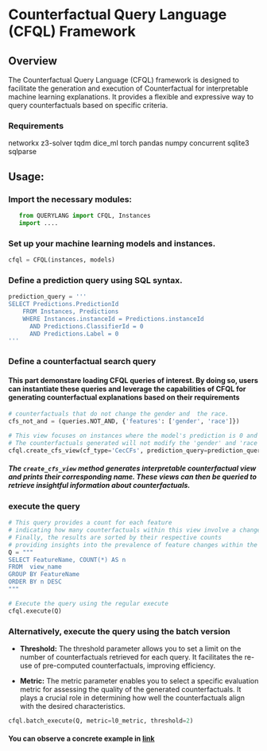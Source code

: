 # Counterfactual Query Language (CFQL) Framework

## Overview

The Counterfactual Query Language (CFQL) framework is designed to facilitate the generation and execution of Counterfactual  for interpretable machine learning explanations. It provides a flexible and expressive way to query counterfactuals based on specific criteria.

### Requirements 
networkx
z3-solver
tqdm
dice_ml
torch
pandas
numpy
concurrent
sqlite3
sqlparse

## Usage:

### Import the necessary modules:
```python
   from QUERYLANG import CFQL, Instances
   import ....
```
### Set up your machine learning models and instances.

```python
cfql = CFQL(instances, models)
```

### Define a prediction query using SQL syntax.
```python
prediction_query = '''
SELECT Predictions.PredictionId 
    FROM Instances, Predictions
    WHERE Instances.instanceId = Predictions.instanceId
      AND Predictions.ClassifierId = 0
      AND Predictions.Label = 0
'''
```

### Define a counterfactual search query 
#### This part demonstare loading CFQL queries of interest. By doing so, users can instantiate these queries and leverage the capabilities of CFQL for generating counterfactual explanations based on their requirements


```python
# counterfactuals that do not change the gender and  the race.
cfs_not_and = (queries.NOT_AND, {'features': ['gender', 'race']})

# This view focuses on instances where the model's prediction is 0 and the classifier ID is 0.
# The counterfactuals generated will not modify the 'gender' and 'race' features.
cfql.create_cfs_view(cf_type='CecCFs', prediction_query=prediction_query, cfs_query=cfs_not_and)
```

##### The `create_cfs_view` method generates interpretable counterfactual view and prints their corresponding name. These views can then be queried to retrieve insightful information about counterfactuals.

### execute the query

```python
# This query provides a count for each feature
# indicating how many counterfactuals within this view involve a change to that specific feature.
# Finally, the results are sorted by their respective counts
# providing insights into the prevalence of feature changes within the dataset.
Q = """ 
SELECT FeatureName, COUNT(*) AS n  
FROM  view_name
GROUP BY FeatureName
ORDER BY n DESC
"""

# Execute the query using the regular execute
cfql.execute(Q)
```


### Alternatively, execute the query using the batch version

- **Threshold:** The threshold parameter allows you to set a limit on the number of counterfactuals retrieved for each query. It facilitates the re-use of pre-computed counterfactuals, improving efficiency.

- **Metric:** The metric parameter enables you to select a specific evaluation metric for assessing the quality of the generated counterfactuals. It plays a crucial role in determining how well the counterfactuals align with the desired characteristics.

```python
cfql.batch_execute(Q, metric=l0_metric, threshold=2)
```

#### You can observe a concrete example in [link](https://github.com/idanme45/CFDB/blob/main/Eample%20Adult%20Income%20dataset.ipynb)

